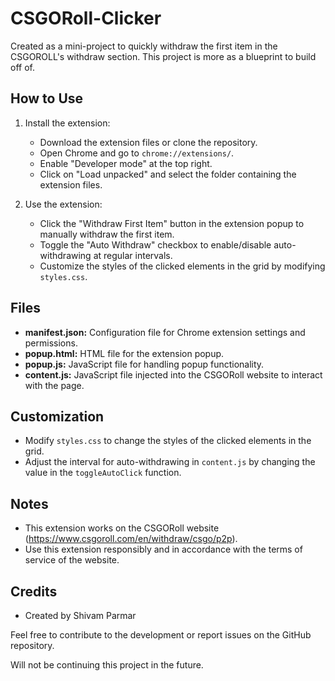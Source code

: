 # CSGORoll-Clicker
Created as a mini-project to quickly withdraw the first item in the CSGOROLL's withdraw section.
This project is more as a blueprint to build off of.

## How to Use
1. Install the extension:
   - Download the extension files or clone the repository.
   - Open Chrome and go to `chrome://extensions/`.
   - Enable "Developer mode" at the top right.
   - Click on "Load unpacked" and select the folder containing the extension files.

2. Use the extension:
   - Click the "Withdraw First Item" button in the extension popup to manually withdraw the first item.
   - Toggle the "Auto Withdraw" checkbox to enable/disable auto-withdrawing at regular intervals.
   - Customize the styles of the clicked elements in the grid by modifying `styles.css`.

## Files
- **manifest.json:** Configuration file for Chrome extension settings and permissions.
- **popup.html:** HTML file for the extension popup.
- **popup.js:** JavaScript file for handling popup functionality.
- **content.js:** JavaScript file injected into the CSGORoll website to interact with the page.

## Customization
- Modify `styles.css` to change the styles of the clicked elements in the grid.
- Adjust the interval for auto-withdrawing in `content.js` by changing the value in the `toggleAutoClick` function.

## Notes
- This extension works on the CSGORoll website (https://www.csgoroll.com/en/withdraw/csgo/p2p).
- Use this extension responsibly and in accordance with the terms of service of the website.

## Credits
- Created by Shivam Parmar

Feel free to contribute to the development or report issues on the GitHub repository.

Will not be continuing this project in the future.
